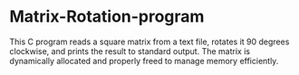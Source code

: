 # Matrix-Rotation-program
This C program reads a square matrix from a text file, rotates it 90 degrees clockwise, and prints the result to standard output. The matrix is dynamically allocated and properly freed to manage memory efficiently.
